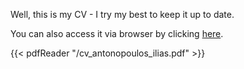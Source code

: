 ---
---

Well, this is my CV - I try my best to keep it up to date.

You can also access it via browser by clicking [here](/cv_antonopoulos_ilias.pdf).

{{< pdfReader "/cv_antonopoulos_ilias.pdf" >}}